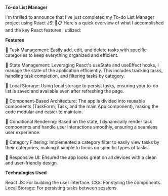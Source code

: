 **To-do List Manager**

I'm thrilled to announce that I've just completed my To-do List Manager project using React JS! 🚀📋 Here's a quick overview of what I accomplished and the key React features I utilized:

**Features**

🔹 Task Management: Easily add, edit, and delete tasks with specific categories to keep everything organized and efficient.

🔹 State Management: Leveraging React's useState and useEffect hooks, I manage the state of the application efficiently. This includes tracking tasks, handling task completion, and filtering tasks by category.

🔹 Local Storage: Using local storage to persist tasks, ensuring your to-do list is saved and available even after refreshing the page.

🔹 Component-Based Architecture: The app is divided into reusable components (TaskForm, Task, and the main App component), making the code modular and easier to maintain.

🔹 Conditional Rendering: Based on the state, I dynamically render task components and handle user interactions smoothly, ensuring a seamless user experience.

🔹 Category Filtering: Implemented a category filter to easily view tasks by their categories, making it simple to focus on specific types of tasks.

🔹 Responsive UI: Ensured the app looks great on all devices with a clean and user-friendly design.

**Technologies Used**

React JS: For building the user interface.
CSS: For styling the components.
Local Storage: For persisting tasks between sessions.
